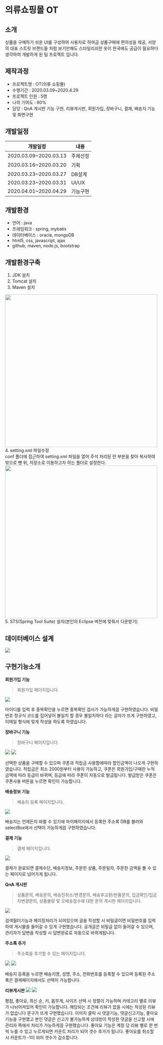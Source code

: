 # 의류쇼핑몰 OT
## 소개
상품을 구매하기 쉬운 UI를 구성하여 사용자로 하여금 상품구매에 편의성을 제공, 서양의 대표 스트릿 브랜드들 처럼 보기만해도 스타일리쉬한 옷이 한국에도 공급이 필요하다 생각하여 개발하게 된 팀 프로젝트 입니다.

## 제작과정
* 프로젝트명 : OT(의류 쇼핑몰)
* 수행기간 : 2020.03.09~2020.4.29
* 프로젝트 인원 : 5명
* 나의 기여도 : 60%
* 담당 : QnA 게시판 기능 구현, 리뷰게시판, 회원가입, 장바구니, 결제, 배송지 기능 및 화면구현

## 개발일정
|개발일정|내용|
|------|---|
|2020.03.09~2020.03.13|주제선정|
|2020.03.16~2020.03.20|기획|
|2020.03.23~2020.03.27|DB설계|
|2020.03.23~2020.03.31|UI/UX|
|2020.04.01~2020.04.29|기능구현|

## 개발환경
* 언어 : java
* 프레임워크 : spring, mybatis
* 데이터베이스 : oracle, mongoDB
* html5, css, javascript, ajax
* github, maven, node.js, bootstrap

## 개발환경구축
1. JDK 설치
2. Tomcat 설치
3. Maven 설치
  <img src="https://user-images.githubusercontent.com/52619813/81411488-6171aa00-917d-11ea-868f-7e9a6fef4d4d.PNG" width="500">
<br>
4. setting.xml 파일수정
<br>
      conf 폴더에 접근하여 setting.xml 파일을 열어 주석 처리된 <localRepository>란 부분을 찾아 복사하여 밖으로 뺀 뒤,
      저장소로 이용하고자 하는 폴더로 설정한다.
  <img src="https://user-images.githubusercontent.com/52619813/81413151-ecec3a80-917f-11ea-9d07-d7688bd61c41.PNG" width="500">
5. STS(Spring Tool Suite) 설치(본인의 Eclipse 버전에 맞춰서 다운받기)
 
## 데이터베이스 설계
<img src ="https://user-images.githubusercontent.com/52619813/81494605-21c5d200-92e5-11ea-90d5-fa67bb180af9.png">


## 구현기능소개
**회원가입 기능**
> 회원가입 페이지입니다.
<img src="https://user-images.githubusercontent.com/52619813/81494770-4a020080-92e6-11ea-9bd8-2f38be33c57a.PNG">

아이디를 입력 후 중복확인을 누르면 중복확인 검사가 가능하게끔 구현하였습니다. 비밀번호 정규식 코드를 집어넣어 불일치 할 경우 불일치하다 라는 글자가 뜨게 구현하였고, 이메일 형식에 맞게 작성을 하도록 하였습니다.


**장바구니 기능**
> 장바구니 페이지입니다.
<img src="https://user-images.githubusercontent.com/52619813/81495579-38bbf280-92ec-11ea-8c3a-227d1af44cd6.PNG">
<img src="https://user-images.githubusercontent.com/52619813/81495631-9f411080-92ec-11ea-9c64-85bdb6eade18.PNG">

선택한 상품을 구매할 수 있으며 쿠폰과 적립금 사용함에따라 할인금액이 나오게 구현하였습니다. 적립금은 최소 2000원부터 사용이 가능하고, 쿠폰은 회원가입/구매한 누적 금액에 따라 등급이 바뀌며, 등급에 따라 쿠폰이 자동으로 발급됩니다. 발급받은 쿠폰은 쿠폰사용 버튼을 누르면 확인이 가능합니다.

**배송정보 기능**
> 배송지 등록 페이지입니다.
<img src="https://user-images.githubusercontent.com/52619813/81495702-18406800-92ed-11ea-9b55-93227f98c07f.PNG">

배송지는 언제든지 바뀔 수 있기에 마이페이지에서 등록한 주소록 DB를 불러와 selectBox에서 선택이 가능하게끔 구현하였습니다.

**결제 기능**
> 결제 페이지입니다.
<img src="https://user-images.githubusercontent.com/52619813/81495908-ba148480-92ee-11ea-912b-2e662a312b76.PNG">

결제가 완료되면 결제수단, 배송지정보, 주문한 상품, 주문일자, 주문한 금액을 볼 수 있는 페이지로 넘어가게 됩니다.

**QnA 게시판**
> 상품문의, 배송문의, 배송전취소/변경문의, 배송후교환/반품문의, 입금확인/입금자변경문의, 상품불량 및 오배송접수에 대한 문의 게시판 페이지입니다.
<img src="https://user-images.githubusercontent.com/52619813/81496130-3cea0f00-92f0-11ea-8b43-f5e90cd2ba41.PNG">

검색필터기능과 페이징처리가 되어있으며 글을 작성할 시 비밀글이면 비밀번호를 입력하여 게시물을 들어갈 수 있게 구현했습니다.
공개글은 비밀글 없이 들어갈 수 있으며, 관리자가 답변을 작성할 시 답변완료로 자동으로 바뀌게됩니다.

**주소록 추가**
> 주소록을 추가할 수 있는 페이지입니다.
<img src="https://user-images.githubusercontent.com/52619813/81496171-9f430f80-92f0-11ea-928b-1625cbd05d01.PNG">
<img src="https://user-images.githubusercontent.com/52619813/81496198-c7cb0980-92f0-11ea-885f-d62cce10df03.PNG">

배송지 등록을 누르면 배송지명, 성명, 주소, 전화번호를 등록할 수 있으며 등록된 주소록은 결제페이지에서도 선택이 가능합니다.

**리뷰게시판**
<img src="https://user-images.githubusercontent.com/52619813/81496512-0feb2b80-92f3-11ea-9c18-084af3649ad4.PNG">
<img src="https://user-images.githubusercontent.com/52619813/81496767-0236a580-92f5-11ea-8861-8aa4816e59a8.PNG">

평점, 좋아요, 최신 순, 키, 몸무게, 사이즈 선택 시 정렬이 가능하며 카테고리 별로 리뷰가 나뉘어져있어 확인이 가능합니다.
해당되는 조건에 리뷰가 없을 시에는 작성된 리뷰가 없습니다 문구가 뜨게 구현했습니다.
이미지 클릭 시 댓글기능, 댓글신고기능, 좋아요 기능을 구현했고 본인 댓글은 신고가 불가능하게 상대방이 작성한 댓글을 신고할 시에 관리자 쪽에서 처리가 가능하게끔 구현했습니다. 좋아요 기능은 계정 당 리뷰 별로 한 번씩 누를 수 있고 누르게되면 카운트 처리가 되어 갯수 추가가 됩니다. 좋아요를 취소할 시 카운트가 -1이 되어 갯수가 감소합니다.

